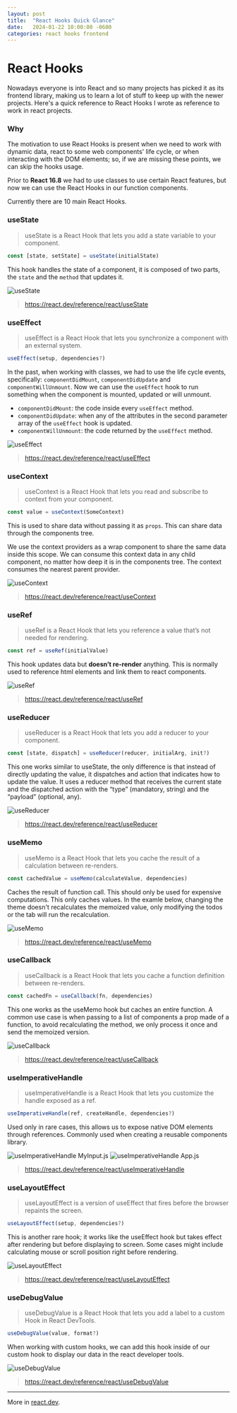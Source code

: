 ```yaml
---
layout: post
title:  "React Hooks Quick Glance"
date:   2024-01-22 10:00:00 -0600
categories: react hooks frontend
---
```

# React Hooks

Nowadays everyone is into React and so many projects has picked it as its frontend library, making us to learn a lot of stuff to keep up with the newer projects. Here's a quick reference to React Hooks I wrote as reference to work in react projects.

### Why
The motivation to use React Hooks is present when we need to work with dynamic data, react to some web components' life cycle, or when interacting with the DOM elements; so, if we are missing these points, we can skip the hooks usage.

Prior to **React 16.8** we had to use classes to use certain React features, but now we can use the React Hooks in our function components.

Currently there are 10 main React Hooks.

### useState
> useState is a React Hook that lets you add a state variable to your component.

```js
const [state, setState] = useState(initialState)
```

This hook handles the state of a component, it is composed of two parts, the `state` and the `method` that updates it.

![useState](/assets/2024-01-22/useState.png "useState")

> https://react.dev/reference/react/useState

### useEffect
> useEffect is a React Hook that lets you synchronize a component with an external system.

```js
useEffect(setup, dependencies?)
```

In the past, when working with classes, we had to use the life cycle events, specifically: `componentDidMount`, `componentDidUpdate` and `componentWillUnmount`. Now we can use the `useEffect` hook to run something when the component is mounted, updated or will unmount.

* `componentDidMount`: the code inside every `useEffect` method.
* `componentDidUpdate`: when any of the attributes in the second parameter array of the `useEffect` hook is updated.
* `componentWillUnmount`: the code returned by the `useEffect` method.

![useEffect](/assets/2024-01-22/useEffect.png "useEffect")

> https://react.dev/reference/react/useEffect

### useContext
> useContext is a React Hook that lets you read and subscribe to context from your component.

```js
const value = useContext(SomeContext)
```

This is used to share data without passing it as `props`.
This can share data through the components tree.

We use the context providers as a wrap component to share the same data inside this scope.
We can consume this context data in any child component, no matter how deep it is in the components tree.
The context consumes the nearest parent provider.

![useContext](/assets/2024-01-22/useContext.png "useContext")
> https://react.dev/reference/react/useContext

### useRef
> useRef is a React Hook that lets you reference a value that’s not needed for rendering.

```js
const ref = useRef(initialValue)
```

This hook updates data but **doesn’t re-render** anything. This is normally used to reference html elements and link them to react components.

![useRef](/assets/2024-01-22/useRef.png "useRef")

> https://react.dev/reference/react/useRef

### useReducer
> useReducer is a React Hook that lets you add a reducer to your component.

```js
const [state, dispatch] = useReducer(reducer, initialArg, init?)
```

This one works similar to useState, the only difference is that instead of directly updating the value, it dispatches and action that indicates how to update the value.
It uses a reducer method that receives the current state and the dispatched action with the “type” (mandatory, string) and the “payload” (optional, any).

![useReducer](/assets/2024-01-22/useReducer.png "useReducer")

> https://react.dev/reference/react/useReducer

### useMemo
> useMemo is a React Hook that lets you cache the result of a calculation between re-renders.

```js
const cachedValue = useMemo(calculateValue, dependencies)
```

Caches the result of function call. This should only be used for expensive computations. This only caches values.
In the examle below, changing the theme doesn't recalculates the memoized value, only modifying the todos or the tab will run the recalculation.

![useMemo](/assets/2024-01-22/useMemo.png "useMemo")

> https://react.dev/reference/react/useMemo

### useCallback
> useCallback is a React Hook that lets you cache a function definition between re-renders.

```js
const cachedFn = useCallback(fn, dependencies)
```

This one works as the useMemo hook but caches an entire function. A common use case is when passing to a list of components a prop made of a function, to avoid recalculating the method, we only process it once and send the memoized version.

![useCallback](/assets/2024-01-22/useCallback.png "useCallback")

> https://react.dev/reference/react/useCallback

### useImperativeHandle
> useImperativeHandle is a React Hook that lets you customize the handle exposed as a ref.

```js
useImperativeHandle(ref, createHandle, dependencies?)
```

Used only in rare cases, this allows us to expose native DOM elements through references. Commonly used when creating a reusable components library.

![useImperativeHandle MyInput.js](/assets/2024-01-22/useImperativeHandle_1.png "useImperativeHandle MyInput.js")
![useImperativeHandle App.js](/assets/2024-01-22/useImperativeHandle_2.png "useImperativeHandle App.js")

> https://react.dev/reference/react/useImperativeHandle

### useLayoutEffect
> useLayoutEffect is a version of useEffect that fires before the browser repaints the screen.

```js
useLayoutEffect(setup, dependencies?)
```

This is another rare hook; it works like the useEffect hook but takes effect after rendering but before displaying to screen. Some cases might include calculating mouse or scroll position right before rendering.

![useLayoutEffect](/assets/2024-01-22/useLayoutEffect.png "useLayoutEffect")

> https://react.dev/reference/react/useLayoutEffect

### useDebugValue
> useDebugValue is a React Hook that lets you add a label to a custom Hook in React DevTools.

```js
useDebugValue(value, format?)
```

When working with custom hooks, we can add this hook inside of our custom hook to display our data in the react developer tools.

![useDebugValue](/assets/2024-01-22/useDebugValue.png "useDebugValue")

> https://react.dev/reference/react/useDebugValue

---
More in [react.dev](https://react.dev/reference/react/hooks).
